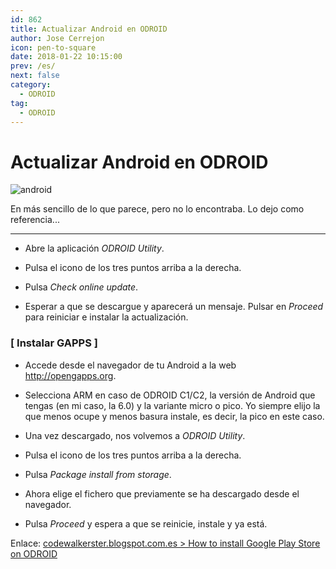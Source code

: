 ```yaml
---
id: 862
title: Actualizar Android en ODROID
author: Jose Cerrejon
icon: pen-to-square
date: 2018-01-22 10:15:00
prev: /es/
next: false
category:
  - ODROID
tag:
  - ODROID
---
```


# Actualizar Android en ODROID

![android](/images/2017/11/android.png)

En más sencillo de lo que parece, pero no lo encontraba. Lo dejo como referencia...

- - -

* Abre la aplicación *ODROID Utility*.

* Pulsa el icono de los tres puntos arriba a la derecha.

* Pulsa *Check online update*.

* Esperar a que se descargue y aparecerá un mensaje. Pulsar en *Proceed* para reiniciar e instalar la actualización.

###  [ Instalar GAPPS ]

* Accede desde el navegador de tu Android a la web http://opengapps.org.

* Selecciona ARM en caso de ODROID C1/C2, la versión de Android que tengas (en mi caso, la 6.0) y la variante micro o pico. Yo siempre elijo la que menos ocupe y menos basura instale, es decir, la pico en este caso.

* Una vez descargado, nos volvemos a *ODROID Utility*.

* Pulsa el icono de los tres puntos arriba a la derecha.

* Pulsa *Package install from storage*.

* Ahora elige el fichero que previamente se ha descargado desde el navegador.

* Pulsa *Proceed* y espera a que se reinicie, instale y ya está.

Enlace: [codewalkerster.blogspot.com.es > How to install Google Play Store on ODROID](https://codewalkerster.blogspot.com.es/2016/06/how-to-install-google-play-store-on.html)